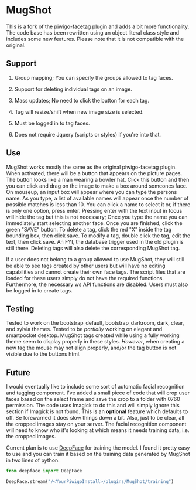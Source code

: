 # MugShot

This is a fork of the [piwigo-facetag plugin](https://github.com/pommes-frites/piwigo-facetag) and adds a bit more functionality. The code base has been rewritten using an object literal class style and includes some new features. Please note that it is not compatible with the original.

## Support
1) Group mapping; You can specify the groups allowed to tag faces.

2) Support for deleting individual tags on an image.

3) Mass updates; No need to click the button for each tag.

4) Tag will resize/shift when new image size is selected.

5) Must be logged in to tag faces.

6) Does not require Jquery (scripts or styles) if you're into that.

## Use
MugShot works mostly the same as the original piwigo-facetag plugin. When activated, there will be a button that appears on the picture pages. The button looks like a man wearing a bowler hat. Click this button and then you can click and drag on the image to make a box around someones face. On mouseup, an input box will appear where you can type the persons name. As you type, a list of available names will appear once the number of possible matches is less than 10. You can click a name to select it or, if there is only one option, press enter. Pressing enter with the text input in focus will hide the tag but this is not necessary; Once you type the name you can immediately start selecting another face. Once you are finished, click the green "SAVE" button. To delete a tag, click the red "X" inside the tag bounding box, then click save. To modify a tag, double click the tag, edit the text, then click save. An FYI, the database trigger used in the old plugin is still there. Deleting tags will also delete the corresponding MugShot tag.

If a user does not belong to a group allowed to use MugShot, they will still be able to see tags created by other users but will have no editing capabilities and cannot create their own face tags. The script files that are loaded for these users simply do not have the required functions. Furthermore, the necessary ws API functions are disabled. Users must also be logged in to create tags.

## Testing
Tested to work on the bootstrap_default, bootstrap_darkroom, dark, clear, and sylvia themes. Tested to be *partially* working on elegant and smartpocket desktop. MugShot tags created while using a fully working theme seem to display properly in these styles. *However*, when creating a new tag the mouse may not align properly, and/or the tag button is not visible due to the buttons html.

## Future
I would eventually like to include some sort of automatic facial recognition and tagging component. I've added a small piece of code that will crop user faces based on the select frame and save the crop to a folder with 0760 permission. The code uses Imagick to do this and will simply ignore this section if Imagick is not found. This is an **optional** feature which defaults to off. Be forewarned it does slow things down a bit. Also, just to be clear, all the cropped images stay on your server. The facial recognition component will need to know who it's looking at which means it needs training data, i.e. the cropped images.

Current plan is to use [DeepFace](https://github.com/serengil/deepface) for training the model. I found it pretty easy to use and you can train it based on the training data generated by MugShot in two lines of python.

```python
from deepface import DeepFace

DeepFace.stream("/<YourPiwigoInstall>/plugins/MugShot/training")
```

